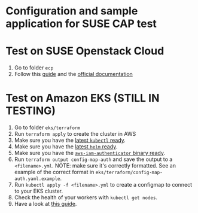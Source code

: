 # Configuration and sample application for SUSE CAP test

Test on SUSE Openstack Cloud
====
 1. Go to folder `ecp`
 2. Follow this [guide](https://github.com/SUSE/cloudfoundry/wiki/Setup-CAP-on-CaaSP-on-ECP) and the [official documentation](https://www.suse.com/documentation/cloud-application-platform-1/book_cap_deployment/data/cha_cap_install-minimal.html)

Test on Amazon EKS (**STILL IN TESTING**)
===
 1. Go to folder `eks/terraform`
 2. Run `terraform apply` to create the cluster in AWS
 3. Make sure you have the [latest `kubectl` ready](https://kubernetes.io/docs/tasks/tools/install-kubectl/).
 4. Make sure you have the [latest `helm` ready](https://github.com/helm/helm/releases).
 4. Make sure you have the [`aws-iam-authenticator` binary ready](https://github.com/kubernetes-sigs/aws-iam-authenticator).
 5. Run `terraform output config-map-auth` and save the output to a `<filename>.yml`.
    NOTE: make sure it's correctly formatted. See an example of the correct format in `eks/terraform/config-map-auth.yaml.example`.
 6. Run `kubectl apply -f <filename>.yml` to create a configmap to connect to your EKS cluster.
 7. Check the health of your workers with `kubectl get nodes`.
 7. Have a look at [this guide](https://github.com/SUSE/scf/wiki/Deployment-on-Amazon-EKS).
